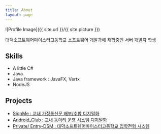 ```yaml
---
title: About
layout: page
---
```

![Profile Image]({{ site.url }}/{{ site.picture }})

<p>대덕소프트웨어마이스터고등학교 소프트웨어 개발과에 재학중인 서버 개발자 학생</p>

<p></p>

<h2>Skills</h2>

<ul class="skill-list">
	<li>A little C#</li>
	<li>Java</li>
	<li>Java framework : JavaFX, Vertx</li>
	<li>NodeJS</li>
</ul>

<h2>Projects</h2>

<ul>
	<li><a href="https://github.com/Nooheat/SignMe">SignMe : 교내 가정통신문 배부/수합 디지털화</a></li>
	<li><a href="https://github.com/Android_Club">Android_Club : 교내 동아리 운영 시스템 디지털화</a></li>
	<li><a href="https://github.com/Nooheat">Private/ Entry-DSM : 대덕소프트웨어마이스터고등학교 입학전형 시스템</a></li>
</ul>
